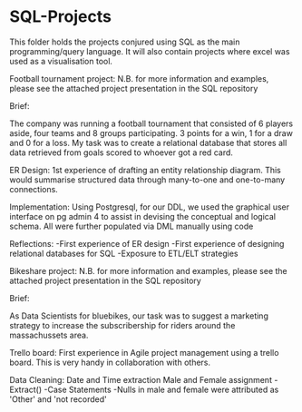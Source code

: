# SQL-Projects
This folder holds the projects conjured using SQL as the main programming/query language. It will also contain projects where excel was used as a visualisation tool.

Football tournament project: 
N.B. for more information and examples, please see the attached project presentation in the SQL repository

Brief: 

The company was running a football tournament that consisted of 6 players aside, four teams and 8 groups participating. 3 points for a win, 1 for a draw and 0 for a loss. My task was to create a relational database that stores all data retrieved from goals scored to whoever got a red card.

ER Design: 
1st experience of drafting an entity relationship diagram. This would summarise structured data through many-to-one and one-to-many connections.

Implementation: 
Using Postgresql, for our DDL, we used the graphical user interface on pg admin 4 to assist in devising the conceptual and logical schema.
All were further populated via DML manually using code

Reflections:
-First experience of ER design 
-First experience of designing relational databases for SQL 
-Exposure to ETL/ELT strategies

Bikeshare project:
N.B. for more information and examples, please see the attached project presentation in the SQL repository

Brief:

As Data Scientists for bluebikes, our task was to suggest a marketing strategy to increase the subscribership for riders around the massachussets area.

Trello board:
First experience in Agile project management using a trello board. This is very handy in collaboration with others.

Data Cleaning: 
Date and Time extraction
Male and Female assignment 
-Extract()
-Case Statements 
-Nulls in male and female were attributed as 'Other' and 'not recorded'




